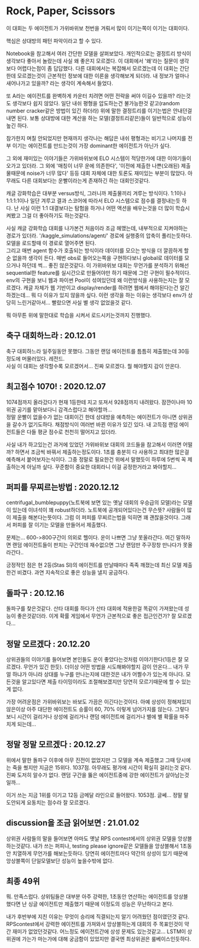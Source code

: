 # Rock, Paper, Scissors

이 대회는 두 에이전트가 가위바위보 천번을 겨뤄서 많이 이기는쪽이 이기는 대회이다.

핵심은 상대방의 패턴 파악이라고 할 수 있다.

Notebook을 참고해서 여러 간단한 모델을 살펴보았다. 개인적으로는 결정트리 방식이 생각보다 좋아서 놀랐는데 사실 왜 좋은지 모르겠다. 이 대회에서 '왜'라는 질문이 생각보다 어렵다는점이 좀 답답했다. 다른 대회에서는 복잡해서 모르겠는데 이 대회는 간단한데 모르겠는것이 근본적인 정보에 대한 이론을 생각해보게 되더라. 내 정보가 얼마나 새어나가고 있을까? 라는 생각이 계속해서 들었다.

또 A라는 에이전트를 완벽하게 카운터 치려면 어떤 전략을 써야 이길수 있을까? 라는것도 생각보다 쉽지 않았다. 일단 내쉬 평형을 압도하는건 불가능한것 같고(random number cracker같은 방법이 있긴 하더라) 위에 말한 결정트리를 이기는법은 안내던걸 내면 된다. 보통 상대방에 대한 계산을 하는 모델(결정트리같은)들이 일반적으로 성능이 높긴 하다. 

참가한지 며칠 안되었지만 현재까지 생각나는 해답은 내쉬 평형과는 비기고 나머지를 전부 이기는 에이전트를 만드는것이 가장 dominant한 에이전트가 아닌가 싶다.

그 외에 재미있는 이야기들은 가위바위보에 ELO 시스템이 적당한가에 대한 이야기들이 오가고 있더라. 그 외에 '매칭이 너무 운에 의존한다', '이전에 제출한 나쁜(오래된) 제출물때문에 noise가 너무 많다' 등등 대회 자체에 대한 토론도 재미있는 부분이 많았다. 아무래도 다른 대회보다는 운빨이라는게 존재하긴 하는 대회인것같다.

캐글 강화학습은 대부분 versus방식, 그러니까 제출물끼리 겨루는 방식이다. 1:1이나 1:1:1:1이나 일단 겨루고 결과 스코어에 따라서 ELO 시스템으로 점수를 결정내는듯 하다. 난 사실 이런 1:1 대결보다는 탐험을 하거나 어떤 액션을 배우는것을 더 많이 학습시켜봤고 그걸 더 좋아하기도 하는것같다.

사실 캐글 강화학습 대회를 나가본건 처음이라 조금 헤맸는데, 내부적으로 지켜야하는 경로가 있더라. '/kaggle_simulations/agent/' 경로에 실행중의 압축이 풀리는듯하다. 모델을 로드할때 이 경로로 열어주면 된다.  
그리고 매번 agent 함수가 호출되는 방식이라 데이터를 모으는 방식을 더 깔끔하게 할 순 없을까 생각이 든다. 매번 obs로 들어오는쪽을 구현하다보니 global로 데이터를 모으거나 하던데 썩... 좋진 않은것같다. 이 가위바위보 대회는 무언가를 분석하기 위해선 sequential한 feature를 실시간으로 만들어야만 하기 때문에 그런 구현이 필수적이다. env의 구현을 보니 웹과 파이썬 Pool이 섞여있던데 왜 이런방식을 사용하는지는 잘 모르겠다. 캐글 자체가 웹 기반이고 display/render를 하려면 웹에서 해야된다는건 알긴하겠는데... 뭐 다 이유가 있지 않을까 싶다. 이런 생각을 하는 이유는 생각보다 env가 상당히 느린거같아서... 빨랐으면 사실 별 생각 없었을것 같다.

뭐 아무튼 위에 말한대로 학습을 시켜서 로드시키는것까지 진행했다.


## 축구 대회하느라 : 20.12.01

축구 대회하느라 일주일동안 못했다. 그동안 랜덤 에이전트를 틈틈히 제출했는데 30등 정도에 머물러있다. 레전드.  
사실 이 대회는 생각할수록 모르겠어서... 진짜 모르겠다. 뭘 해야할지 감이 안온다.


## 최고점수 1070! : 2020.12.07

1074점까지 올라갔다가 현재 1등한테 지고 또져서 928점까지 내려왔다. 잠깐이나마 10위권 공기를 맡아보다니 감격스럽다고 해야할까...  
정말 운빨이 없을수가 없는 대회이긴 한데 상대방을 예측하는 에이전트가 아니면 상위권을 갈수가 없기도하다. 채점방식이 여러번 바뀐 이유가 있긴 있다. 내 고득점 랜덤 에이전트들은 다들 평균 점수로 천천히 떨어지고 있더라.

사실 내가 하고있는건 과거에 있었던 가위바위보 대회의 코드들을 참고해서 이러면 어떨까? 하면서 조금씩 바꿔서 제출하는정도이다. 1초를 충분히 다 사용하고 최대한 많은걸 예측해서 붙어보자는식이다. 그중 정말로 필요한건 위에서 말했듯이 하루에 5번씩 꼭 제출하는게 아닐까 싶다. 꾸준함이 중요한 대회라니 이걸 공정한거라고 봐야할지...


## 퍼피를 무찌르는방법 : 2020.12.12

centrifugal_bumblepuppy(노트북에 보면 있는 옛날 대회의 우승급의 모델)라는 모델이 있는데 이녀석이 꽤 robust하더라. 노트북에 공개되어있다는건 무슨뜻? 사람들이 많이 제출을 해본다는뜻이다. 그럼 이 퍼피를 무찌르는법을 익히면 꽤 괜찮을것이다. 그래서 퍼피를 잘 이기는 모델을 만들어서 제출했다.

문제는... 600->800구간이 의외로 헬이다. 운이 나쁘면 그냥 못올라간다. 여긴 말하자면 랜덤 에이전트들이 판치는 구간인데 재수없으면 그냥 랜덤만 주구장창 만나다가 못올라간다..

긍정적인 점은 현 2등(Stas SI)의 에이전트를 만날때마다 족족 깨졌는데 최신 모델 제출한건 비겼다. 과연 지속적으로 좋은 성능을 낼지 궁금하다.


## 돌파구 : 20.12.16

돌파구를 찾은것같다. 산타 대회를 하다가 산타 대회에 적용한걸 똑같이 가져왔는데 성능이 좋은것같더라. 이게 확률 게임에서 무언가 근본적으로 좋은 접근인건가? 잘 모르겠다...


## 정말 모르겠다 : 20.12.20

상위권들의 이야기를 들어보면 본인들도 운이 좋았다는것처럼 이야기한다(1등은 잘 모르겠다. 무언가 있긴 한듯). 더이상 어떤 방법을 시도해봐야할지 감이 안온다... 내가 무얼 하냐가 아니라 상대를 누구를 만나는지에 대한것은 내가 어쩔수가 있는게 아니다. 모든것을 알고있다면 제출 타이밍이라도 조절해보겠지만 당연히 모르기때문에 할 수 있는게 없다.

가장 어려운점은 가위바위보는 바보도 가끔은 이긴다는것이다. 아예 상성이 정해져있지 않은이상 아주 대단한 에이전트도 승률이 60, 70% 이렇게 넘어가지를 않는다. 그렇다보니 시간이 걸리거나 상성에 걸리거나 랜덤 에이전트에 걸리거나 별에 별 확률을 마주치게 되는데... 


## 정말 정말 모르겠다 : 20.12.27

위에서 말한 돌파구 이후에 아무 진전이 없었지만 그 모델을 계속 제출했고 그때 당시에는 죽을 쒔지만 지금은 15위다. 1037점. 아무래도 평가에 시간이 확실히 걸리는것 같다. 진짜 도저히 알수가 없다. 랜덤 구간을 뚫은 에이전트중에 강한 에이전트가 살아남는것일까... 

이거 쓰는 지금 1위를 이기고 12등 금메달 라인으로 들어왔다. 1053점. 글쎄... 정말 말도안되게 요동치는 점수라 잘 모르겠다.


## discussion을 조금 읽어보면 : 21.01.02

상위권 사람들의 말을 들어보면 아마도 옛날 RPS contest에서의 상위권 모델을 앙상블 하는것같다. 내가 쓰는 퍼피나, testing please ignore같은 모델들을 앙상블해서 1초동안 치열하게 무언가를 해보는듯하다. 당연히 에이전트마다 약간의 상성이 있기 때문에 앙상블쪽이 단일모델보단 성능이 높을수밖에 없다.


## 최종 49위

뭐. 만족스럽다. 상위팀들은 대부분 아주 강력한, 1초동안 연산하는 에이전트를 앙상블했다면 난 싱글 에이전트만 제출했기 때문에 이정도의 성능은 무난하다고 본다.

내가 후반부에 지친 이유는 무엇이 승리에 직결되는지 알기 어려웠던 점이였던것 같다. RPScontest에서 강력한 에이전트를 가져와서 앙상블하는게 대회의 주 목표인것이 약간 재미가 없었던것같다. 어느정도 에이전트간에 상성 문제도 있는것같고... LSTM이 상위권에 가는가 마는가에 대해 궁금함이 있었지만 결국엔 최상위권은 룰베이스인듯하다.



